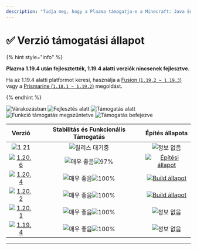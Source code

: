 ```yaml
---
description: "Tudja meg, hogy a Plazma támogatja-e a Minecraft: Java Edition verziót."
---
```


# ✅ Verzió támogatási állapot

{% hint style="info" %}

**Plazma 1.19.4 után fejlesztették, 1.19.4 alatti verziók nincsenek fejlesztve.**

Ha az 1.19.4 alatti platformot keresi, használja a [Fusion (`1.19.2 ~ 1.19.3`)](https://github.com/RuinedTechnologyUnify/Fusion) vagy a [Prismarine (`1.18.1 ~ 1.19.2`)](https://github.com/PrismarineTeam/Prismarine) megoldást.

{% endhint %}

[wtr]: https://badge.plazmamc.org/0/릴리스%20대기중
[idv]: <https://badge.plazmamc.org/1/fejlesztés alatt>
[atv]: <https://badge.plazmamc.org/2/támogatás alatt>
[fse]: <https://badge.plazmamc.org/6/funkció támogatás megszüntetve>
[eol]: <https://badge.plazmamc.org/4/támogatás befejezve>
[ukn]: https://badge.plazmamc.org/0/정보%20없음
[vgd]: https://badge.plazmamc.org/1/매우%20좋음
[mid]: https://badge.plazmamc.org/6/általános
[100]: https://badge.plazmamc.org/percent/100

![Várakozásban][wtr] ![Fejlesztés alatt][idv] ![Támogatás alatt][atv] ![Funkció támogatás megszüntetve][fse] ![Támogatás befejezve][eol]

|                                       Verzió                                      |         Stabilitás    és    Funkcionális Támogatás         |                                              Építés állapota                                             |
| :-------------------------------------------------------------------------------: | :--------------------------------------------------------: | :------------------------------------------------------------------------------------------------------: |
|                     ![1.21](https://badge.plazmamc.org/0/1.21)                    |                       ![릴리스 대기중][wtr]                      |                                               ![정보 없음](ukn)                                              |
| [![1.20.6](https://badge.plazmamc.org/2/1.20.6)](https://git.plazmamc.org/1.20.6) | ![매우 좋음][vgd]![97%](https://badge.plazmamc.org/percent/97) | [![Építési állapot](https://build.plazmamc.org/1.20.6)](https://build.plazmamc.org/1.20.6?redirect=true) |
| [![1.20.4](https://badge.plazmamc.org/6/1.20.4)](https://git.plazmamc.org/1.20.4) |                  ![매우 좋음][vgd]![100%][100]                 |  [![Build állapot](https://build.plazmamc.org/1.20.4)](https://build.plazmamc.org/1.20.4?redirect=true)  |
| [![1.20.2](https://badge.plazmamc.org/4/1.20.2)](https://git.plazmamc.org/1.20.2) |                  ![매우 좋음][vgd]![100%][100]                 |  [![Build állapot](https://build.plazmamc.org/1.20.2)](https://build.plazmamc.org/1.20.2?redirect=true)  |
| [![1.20.1](https://badge.plazmamc.org/4/1.20.1)](https://git.plazmamc.org/1.20.1) |                  ![매우 좋음][vgd]![100%][100]                 |                                               ![정보 없음][ukn]                                              |
| [![1.19.4](https://badge.plazmamc.org/4/1.19.4)](https://git.plazmamc.org/1.19.4) |                  ![매우 좋음][vgd]![100%][100]                 |                                               ![정보 없음][ukn]                                              |

***
